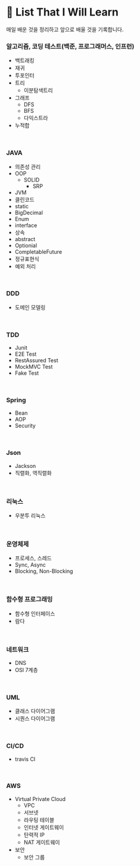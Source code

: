 # 📂 List That I Will Learn


매일 배운 것을 정리하고 앞으로 배울 것을 기록합니다.

### 알고리즘, 코딩 테스트(백준, 프로그래머스, 인프런)
  
  - 백트래킹
  - 재귀
  - 투포인터
  - 트리
    - 이분탐색트리
  - 그래프
    - DFS
    - BFS
    - 다익스트라
  - 누적합
<br>

### JAVA
  - 의존성 관리
  - OOP
    - SOLID
      - SRP
  - JVM
  - 클린코드
  - static
  - BigDecimal
  - Enum
  - interface
  - 상속
  - abstract
  - Optionial
  - CompletableFuture
  - 정규표현식
  - 예외 처리
<br>

### DDD
  - 도메인 모델링
<br>

### TDD
  - Junit
  - E2E Test
  - RestAssured Test
  - MockMVC Test
  - Fake Test
<br>

### Spring
  - Bean
  - AOP
  - Security
<br>

### Json
  - Jackson
  - 직렬화, 역직렬화
<br>

### 리눅스
  - 우분투 리눅스
<br>

### 운영체제
  - 프로세스, 스레드
  - Sync, Async
  - Blocking, Non-Blocking
<br>

### 함수형 프로그래밍
  - 함수형 인터페이스
  - 람다
<br>

### 네트워크
  - DNS
  - OSI 7계층
<br>

### UML
  - 클래스 다이어그램
  - 시퀀스 다이어그램
<br>

### CI/CD
  - travis CI
<br>

### AWS
  - Virtual Private Cloud
    - VPC
    - 서브넷
    - 라우팅 테이블
    - 인터넷 게이트웨이
    - 탄력적 IP
    - NAT 게이트웨이
  - 보안
    - 보안 그룹
      
